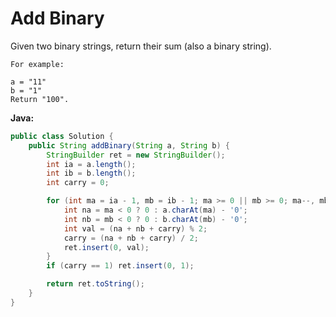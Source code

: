 # Add Binary

Given two binary strings, return their sum (also a binary string).

    For example:

    a = "11"
    b = "1"
    Return "100".

**Java:**
```java
public class Solution {
    public String addBinary(String a, String b) {
        StringBuilder ret = new StringBuilder();
        int ia = a.length();
        int ib = b.length();
        int carry = 0;

        for (int ma = ia - 1, mb = ib - 1; ma >= 0 || mb >= 0; ma--, mb--) {
            int na = ma < 0 ? 0 : a.charAt(ma) - '0';
            int nb = mb < 0 ? 0 : b.charAt(mb) - '0';
            int val = (na + nb + carry) % 2;
            carry = (na + nb + carry) / 2;
            ret.insert(0, val);
        }
        if (carry == 1) ret.insert(0, 1);

        return ret.toString();
    }
}
```
